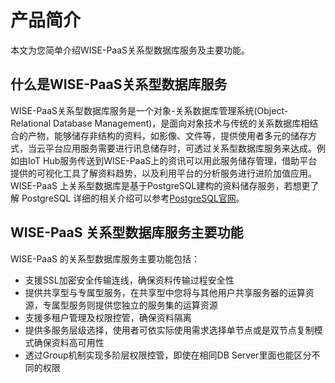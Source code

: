 # 产品简介

本文为您简单介绍WISE-PaaS关系型数据库服务及主要功能。

## 什么是WISE-PaaS关系型数据库服务

WISE-PaaS关系型数据库服务是一个对象-关系数据库管理系统(Object-Relational Database Management)，是面向对象技术与传统的关系数据库相结合的产物，能够储存非结构的资料，如影像、文件等，提供使用者多元的储存方式，当云平台应用服务需要进行讯息储存时，可透过关系型数据库服务来达成。例如由IoT Hub服务传送到WISE-PaaS上的资讯可以用此服务储存管理，借助平台提供的可视化工具了解资料趋势，以及利用平台的分析服务进行进阶加值应用。 WISE-PaaS 上关系型数据库是基于PostgreSQL建构的资料储存服务，若想更了解 PostgreSQL 详细的相关介绍可以参考[PostgreSQL官网](https://www.postgresql.org/)。

## WISE-PaaS 关系型数据库服务主要功能

WISE-PaaS 的关系型数据库服务主要功能包括：

- 支援SSL加密安全传输连线，确保资料传输过程安全性
- 提供共享型与专属型服务，在共享型中您将与其他用户共享服务器的运算资源，专属型服务则提供您独立的服务集的运算资源
- 支援多租户管理及权限控管，确保资料隔离
- 提供多服务层级选择，使用者可依实际使用需求选择单节点或是双节点复制模式确保资料高可用性
- 透过Group机制实现多阶层权限控管，即使在相同DB Server里面也能区分不同的权限

